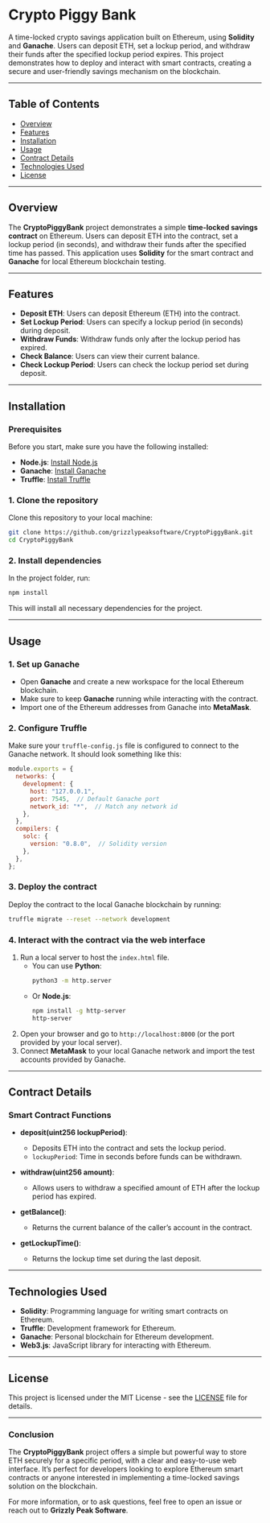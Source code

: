 # Crypto Piggy Bank

A time-locked crypto savings application built on Ethereum, using **Solidity** and **Ganache**. Users can deposit ETH, set a lockup period, and withdraw their funds after the specified lockup period expires. This project demonstrates how to deploy and interact with smart contracts, creating a secure and user-friendly savings mechanism on the blockchain.

---

## Table of Contents

- [Overview](#overview)
- [Features](#features)
- [Installation](#installation)
- [Usage](#usage)
- [Contract Details](#contract-details)
- [Technologies Used](#technologies-used)
- [License](#license)

---

## Overview

The **CryptoPiggyBank** project demonstrates a simple **time-locked savings contract** on Ethereum. Users can deposit ETH into the contract, set a lockup period (in seconds), and withdraw their funds after the specified time has passed. This application uses **Solidity** for the smart contract and **Ganache** for local Ethereum blockchain testing.

---

## Features

- **Deposit ETH**: Users can deposit Ethereum (ETH) into the contract.
- **Set Lockup Period**: Users can specify a lockup period (in seconds) during deposit.
- **Withdraw Funds**: Withdraw funds only after the lockup period has expired.
- **Check Balance**: Users can view their current balance.
- **Check Lockup Period**: Users can check the lockup period set during deposit.

---

## Installation

### Prerequisites

Before you start, make sure you have the following installed:

- **Node.js**: [Install Node.js](https://nodejs.org/)
- **Ganache**: [Install Ganache](https://www.trufflesuite.com/ganache)
- **Truffle**: [Install Truffle](https://www.trufflesuite.com/truffle)

### 1. Clone the repository

Clone this repository to your local machine:

```bash
git clone https://github.com/grizzlypeaksoftware/CryptoPiggyBank.git
cd CryptoPiggyBank
```

### 2. Install dependencies

In the project folder, run:

```bash
npm install
```

This will install all necessary dependencies for the project.

---

## Usage

### 1. Set up Ganache

- Open **Ganache** and create a new workspace for the local Ethereum blockchain.
- Make sure to keep **Ganache** running while interacting with the contract.
- Import one of the Ethereum addresses from Ganache into **MetaMask**.

### 2. Configure Truffle

Make sure your `truffle-config.js` file is configured to connect to the Ganache network. It should look something like this:

```javascript
module.exports = {
  networks: {
    development: {
      host: "127.0.0.1",
      port: 7545,  // Default Ganache port
      network_id: "*",  // Match any network id
    },
  },
  compilers: {
    solc: {
      version: "0.8.0",  // Solidity version
    },
  },
};
```

### 3. Deploy the contract

Deploy the contract to the local Ganache blockchain by running:

```bash
truffle migrate --reset --network development
```

### 4. Interact with the contract via the web interface

1. Run a local server to host the `index.html` file.
   - You can use **Python**:
     ```bash
     python3 -m http.server
     ```
   - Or **Node.js**:
     ```bash
     npm install -g http-server
     http-server
     ```
2. Open your browser and go to `http://localhost:8000` (or the port provided by your local server).
3. Connect **MetaMask** to your local Ganache network and import the test accounts provided by Ganache.

---

## Contract Details

### Smart Contract Functions

- **deposit(uint256 lockupPeriod)**: 
  - Deposits ETH into the contract and sets the lockup period.
  - `lockupPeriod`: Time in seconds before funds can be withdrawn.

- **withdraw(uint256 amount)**:
  - Allows users to withdraw a specified amount of ETH after the lockup period has expired.

- **getBalance()**:
  - Returns the current balance of the caller’s account in the contract.

- **getLockupTime()**:
  - Returns the lockup time set during the last deposit.

---

## Technologies Used

- **Solidity**: Programming language for writing smart contracts on Ethereum.
- **Truffle**: Development framework for Ethereum.
- **Ganache**: Personal blockchain for Ethereum development.
- **Web3.js**: JavaScript library for interacting with Ethereum.

---

## License

This project is licensed under the MIT License - see the [LICENSE](LICENSE) file for details.

---

### **Conclusion**

The **CryptoPiggyBank** project offers a simple but powerful way to store ETH securely for a specific period, with a clear and easy-to-use web interface. It’s perfect for developers looking to explore Ethereum smart contracts or anyone interested in implementing a time-locked savings solution on the blockchain.

For more information, or to ask questions, feel free to open an issue or reach out to **Grizzly Peak Software**.